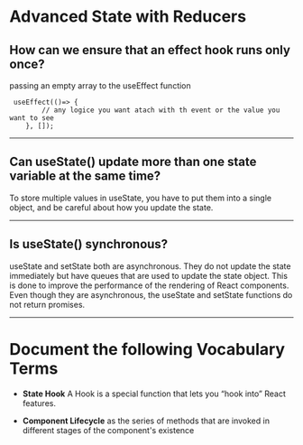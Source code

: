 # Advanced State with Reducers

## How can we ensure that an effect hook runs only once?

passing an empty array to the useEffect function
```
 useEffect(()=> {
        // any logice you want atach with th event or the value you want to see
    }, []);
```

***
## Can useState() update more than one state variable at the same time?


To store multiple values in useState, you have to put them into a single object, and be careful about how you update the state.
***
##  Is useState() synchronous?

useState and setState both are asynchronous. They do not update the state immediately but have queues that are used to update the state object. This is done to improve the performance of the rendering of React components. Even though they are asynchronous, the useState and setState functions do not return promises.

***

# Document the following Vocabulary Terms

* **State Hook** A Hook is a special function that lets you “hook into” React features.

* **Component Lifecycle** as the series of methods that are invoked in different stages of the component's existence